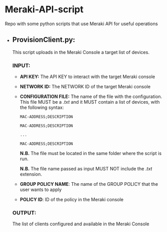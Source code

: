 # Meraki-API-script
Repo with some python scripts that use Meraki API for useful operations

* ## ProvisionClient.py:
    This script uploads in the Meraki Console a target list of devices.
    
  ### INPUT:
    * **API KEY:** The API KEY to interact with the target Meraki console
    * **NETWORK ID:** The NETWORK ID of the target Meraki console
    * **CONFIGURATION FILE:** The name of the file with the configuration. This file MUST be a *.txt* and it MUST contain a list of devices, with the following syntax:
      
      ```
      MAC-ADDRESS;DESCRIPTION
      
      MAC-ADDRESS;DESCRIPTION
     
      ...
      
      MAC-ADDRESS;DESCRIPTION
      ```
        **N.B.** The file must be located in the same folder where the script is run.
     
        **N.B.** The file name passed as input MUST NOT include the .*txt* extension.
     
    * **GROUP POLICY NAME**: The name of the GROUP POLICY that the user wants to apply
    * **POLICY ID**: ID of the policy in the Meraki console
    
    ### OUTPUT:
    The list of clients configured and available in the Meraki Console
    
